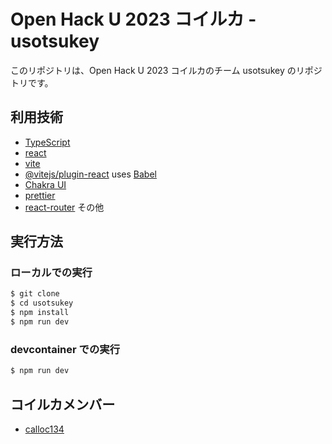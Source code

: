 # Open Hack U 2023 コイルカ - usotsukey

このリポジトリは、Open Hack U 2023 コイルカのチーム usotsukey のリポジトリです。

## 利用技術

- [TypeScript](https://www.typescriptlang.org/)
- [react](https://reactjs.org/)
- [vite](https://vitejs.dev/)
- [@vitejs/plugin-react](https://github.com/vitejs/vite-plugin-react/blob/main/packages/plugin-react/README.md) uses [Babel](https://babeljs.io/)
- [Chakra UI](https://chakra-ui.com/)
- [prettier](https://prettier.io/)
- [react-router](https://reactrouter.com/)
  その他

## 実行方法

### ローカルでの実行

```bash
$ git clone
$ cd usotsukey
$ npm install
$ npm run dev
```

### devcontainer での実行

```bash
$ npm run dev
```

## コイルカメンバー

- [calloc134](https://github.com/calloc134)
